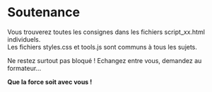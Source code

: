 # Soutenance
Vous trouverez toutes les consignes dans les fichiers script_xx.html individuels.  
Les fichiers styles.css et tools.js sont communs à tous les sujets.

Ne restez surtout pas bloqué ! Echangez entre vous, demandez au formateur... 

__Que la force soit avec vous !__
